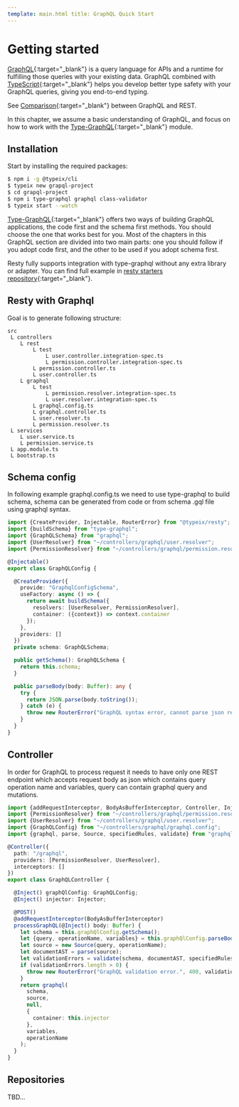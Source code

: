 ```yaml
---
template: main.html title: GraphQL Quick Start
---
```


# Getting started

[GraphQL](https://graphql.org/){:target="_blank"}  is a query language for APIs and a runtime for fulfilling those
queries with your existing data. GraphQL combined with [TypeScript](https://www.typescriptlang.org/){:target="_blank"}
helps you develop better type safety with your GraphQL queries, giving you end-to-end typing.

See [Comparison](https://dev-blog.apollodata.com/graphql-vs-rest-5d425123e34b){:target="_blank"} between GraphQL and
REST.

In this chapter, we assume a basic understanding of GraphQL, and focus on how to work with
the [Type-GraphQL](https://typegraphql.com/){:target="_blank"} module.

## Installation

Start by installing the required packages:

```bash
$ npm i -g @typeix/cli
$ typeix new grapql-project
$ cd grapql-project
$ npm i type-graphql graphql class-validator
$ typeix start --watch
```

[Type-GraphQL](https://typegraphql.com/){:target="_blank"} offers two ways of building GraphQL applications, the code
first and the schema first methods. You should choose the one that works best for you. Most of the chapters in this
GraphQL section are divided into two main parts:
one you should follow if you adopt code first, and the other to be used if you adopt schema first.

Resty fully supports integration with type-graphql without any extra library or adapter.
You can find full example
in [resty starters repository](https://github.com/typeix/resty-starters/tree/master/graphql-typeorm-sql){:target="_blank"}.

## Resty with Graphql
Goal is to generate following structure:
```text
src
 L controllers
    L rest
        L test
            L user.controller.integration-spec.ts
            L permission.controller.integration-spec.ts
        L permission.controller.ts
        L user.controller.ts
    L graphql
        L test
            L permission.resolver.integration-spec.ts
            L user.resolver.integration-spec.ts
        L graphql.config.ts
        L graphql.controller.ts
        L user.resolver.ts
        L permission.resolver.ts
 L services
    L user.service.ts
    L permission.service.ts
 L app.module.ts
 L bootstrap.ts
```


## Schema config
In following example graphql.config.ts we need to use type-graphql to build schema, schema can be generated from code or from
schema .gql file using graphql syntax.
````ts
import {CreateProvider, Injectable, RouterError} from "@typeix/resty";
import {buildSchema} from "type-graphql";
import {GraphQLSchema} from "graphql";
import {UserResolver} from "~/controllers/graphql/user.resolver";
import {PermissionResolver} from "~/controllers/graphql/permission.resolver";

@Injectable()
export class GraphQLConfig {

  @CreateProvider({
    provide: "GraphqlConfigSchema",
    useFactory: async () => {
      return await buildSchema({
        resolvers: [UserResolver, PermissionResolver],
        container: ({context}) => context.container
      });
    },
    providers: []
  })
  private schema: GraphQLSchema;

  public getSchema(): GraphQLSchema {
    return this.schema;
  }

  public parseBody(body: Buffer): any {
    try {
      return JSON.parse(body.toString());
    } catch (e) {
      throw new RouterError("GraphQL syntax error, cannot parse json request", 400);
    }
  }
}

````
## Controller
In order for GraphQL to process request it needs to have only one REST endpoint which accepts request body as json which contains
 query operation name and variables, query can contain graphql query and mutations.
````ts
import {addRequestInterceptor, BodyAsBufferInterceptor, Controller, Inject, Injector, POST, RouterError} from "@typeix/resty";
import {PermissionResolver} from "~/controllers/graphql/permission.resolver";
import {UserResolver} from "~/controllers/graphql/user.resolver";
import {GraphQLConfig} from "~/controllers/graphql/graphql.config";
import {graphql, parse, Source, specifiedRules, validate} from "graphql";

@Controller({
  path: "/graphql",
  providers: [PermissionResolver, UserResolver],
  interceptors: []
})
export class GraphQLController {

  @Inject() graphQlConfig: GraphQLConfig;
  @Inject() injector: Injector;

  @POST()
  @addRequestInterceptor(BodyAsBufferInterceptor)
  processGraphQL(@Inject() body: Buffer) {
    let schema = this.graphQlConfig.getSchema();
    let {query, operationName, variables} = this.graphQlConfig.parseBody(body);
    let source = new Source(query, operationName);
    let documentAST = parse(source);
    let validationErrors = validate(schema, documentAST, specifiedRules);
    if (validationErrors.length > 0) {
      throw new RouterError("GraphQL validation error.", 400, validationErrors);
    }
    return graphql(
      schema,
      source,
      null,
      {
        container: this.injector
      },
      variables,
      operationName
    );
  }
}
````
## Repositories

TBD...
